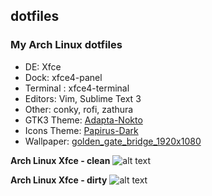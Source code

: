 ## dotfiles


### My Arch Linux dotfiles

* DE: Xfce
* Dock: xfce4-panel
* Terminal : xfce4-terminal
* Editors: Vim, Sublime Text 3
* Other: conky, rofi, zathura
* GTK3 Theme: [Adapta-Nokto](https://github.com/adapta-project/adapta-gtk-theme)
* Icons Theme: [Papirus-Dark](https://github.com/PapirusDevelopmentTeam/papirus-icon-theme)
* Wallpaper: [golden_gate_bridge_1920x1080](https://lut.im/SY7Dshpf0o/5ojKxevW39Pmewat.jpg)


**Arch Linux Xfce - clean**
![alt text](https://lut.im/LN37H1r40y/TYHTOK3rLbgAfGk3.png)

**Arch Linux Xfce - dirty**
![alt text](https://lut.im/dOlpfcJZqm/AYERY9E9sWSQ5HTd.png)
